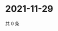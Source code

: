 # 2021-11-29

共 0 条

<!-- BEGIN WEIBO -->
<!-- 最后更新时间 Mon Nov 29 2021 18:15:30 GMT+0800 (China Standard Time) -->

<!-- END WEIBO -->
